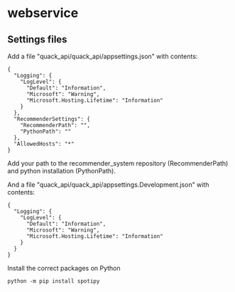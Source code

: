 # webservice

## Settings files

Add a file "quack_api/quack_api/appsettings.json" with contents:

```
{
  "Logging": {
    "LogLevel": {
      "Default": "Information",
      "Microsoft": "Warning",
      "Microsoft.Hosting.Lifetime": "Information"
    }
  },
  "RecommenderSettings": {
    "RecommenderPath": "",
    "PythonPath": ""
  },
  "AllowedHosts": "*"
}
```

Add your path to the recommender_system repository (RecommenderPath) and python installation (PythonPath).


And a file "quack_api/quack_api/appsettings.Development.json" with contents:

```
{
  "Logging": {
    "LogLevel": {
      "Default": "Information",
      "Microsoft": "Warning",
      "Microsoft.Hosting.Lifetime": "Information"
    }
  }
}
```

Install the correct packages on Python
```
python -m pip install spotipy
```
